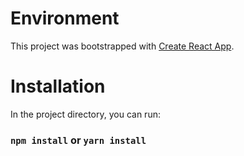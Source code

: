 # Environment

This project was bootstrapped with [Create React App](https://github.com/facebook/create-react-app).

# Installation

In the project directory, you can run:

### `npm install` or `yarn install`
